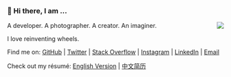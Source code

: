 ### 👋 Hi there, I am ...

<img align="right" src="https://github-readme-stats.vercel.app/api?username=imtsuki&show_icons=true&icon_color=0366d6&bg_color=ffffff&hide_title=true" />

A developer. A photographer. A creator. An imaginer.

I love reinventing wheels.

Find me on: [GitHub](https://github.com/imtsuki) | [Twitter](https://twitter.com/iimtsuki) | [Stack Overflow](https://stackoverflow.com/users/12045042/imtsuki) | [Instagram](https://www.instagram.com/iimtsuki/) | [LinkedIn](https://www.linkedin.com/in/jxqiu/) | [Email](mailto:me@qjx.app)

Check out my résumé: [English Version](https://github.com/imtsuki/resume/blob/master/resume.pdf) | [中文简历](https://github.com/imtsuki/resume/blob/master/resume-zh.pdf)
